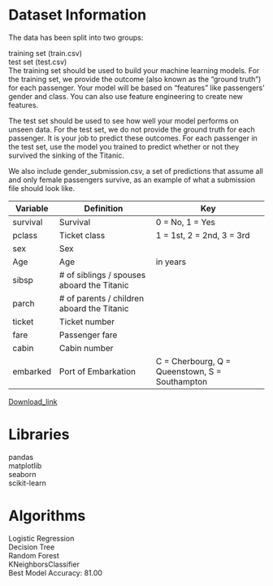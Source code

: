 # Dataset Information
The data has been split into two groups:

training set (train.csv) \
test set (test.csv) \
The training set should be used to build your machine learning models. For the training set, we provide the outcome (also known as the “ground truth”) for each passenger. Your model will be based on “features” like passengers’ gender and class. You can also use feature engineering to create new features.

The test set should be used to see how well your model performs on unseen data. For the test set, we do not provide the ground truth for each passenger. It is your job to predict these outcomes. For each passenger in the test set, use the model you trained to predict whether or not they survived the sinking of the Titanic.

We also include gender_submission.csv, a set of predictions that assume all and only female passengers survive, as an example of what a submission file should look like.

| Variable        | Definition      | Key |
| --------------- | --------------- | --------------- |
|survival	      |Survival	        |0 = No, 1 = Yes
|pclass	          |Ticket class	    |1 = 1st, 2 = 2nd, 3 = 3rd
|sex	          |Sex              |	
|Age              |	Age| in years	
|sibsp            |	# of siblings / spouses aboard the Titanic	|
|parch	          |# of parents / children aboard the Titanic	|
|ticket	          |Ticket number|	
|fare	          |Passenger fare|	
|cabin	          |Cabin number|	
|embarked	      |Port of Embarkation |C = Cherbourg, Q = Queenstown, S = Southampton

[Download_link](https://www.kaggle.com/c/titanic/data)

# Libraries
pandas\
matplotlib\
seaborn\
scikit-learn

# Algorithms
Logistic Regression\
Decision Tree\
Random Forest\
KNeighborsClassifier\
Best Model Accuracy: 81.00
